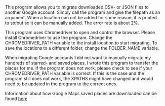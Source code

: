 This program allows you to migrate downloaded CSV- or JSON files to another
Google account. Simply call the program and give the filepath as an argument.
When a location can not be added for some reason, it is printed to stdout so it
can be manually added. The error rate is about 2%.

This program uses Chromedriver to open and control the browser. Please install
Chromedriver to use the program. Change the CHROMEDRIVER_PATH variable to the
install location to start migrating. To save the locations to a different folder,
change the FOLDER_NAME variable.

When migrating Google accounts I did not want to manually migrate my hundreds of
starred- and saved places. I wrote this program to transfer the places for me. If
the program does not work, please check to see if your CHROMEDRIVER_PATH variable
is correct. If this is the case and the program still does not work, the XPATHS
might have changed and would need to be updated in the program to the correct ones.

Information about how Google Maps saved places are downloaded can be found [here](https://www.knowyourmobile.com/user-guides/how-to-download-and-export-your-starred-google-maps-locations/)